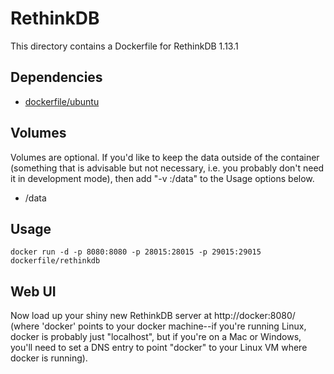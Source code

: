 # RethinkDB

This directory contains a Dockerfile for RethinkDB 1.13.1

## Dependencies

- [dockerfile/ubuntu](https://registry.hub.docker.com/u/dockerfile/ubuntu/)

## Volumes

Volumes are optional. If you'd like to keep the data outside of the container
(something that is advisable but not necessary, i.e. you probably don't need it
in development mode), then add "-v <datadir>:/data" to the Usage options below.

- /data

## Usage

    docker run -d -p 8080:8080 -p 28015:28015 -p 29015:29015 dockerfile/rethinkdb

## Web UI

Now load up your shiny new RethinkDB server at http://docker:8080/ (where
'docker' points to your docker machine--if you're running Linux, docker is
probably just "localhost", but if you're on a Mac or Windows, you'll need to
set a DNS entry to point "docker" to your Linux VM where docker is running).
